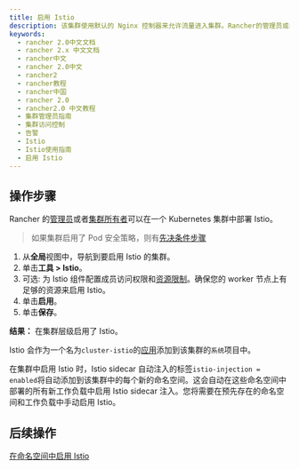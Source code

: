 ```yaml
---
title: 启用 Istio
description: 该集群使用默认的 Nginx 控制器来允许流量进入集群。Rancher的管理员或者集群所有者可以在一个 Kubernetes 集群中部署 Istio。
keywords:
  - rancher 2.0中文文档
  - rancher 2.x 中文文档
  - rancher中文
  - rancher 2.0中文
  - rancher2
  - rancher教程
  - rancher中国
  - rancher 2.0
  - rancher2.0 中文教程
  - 集群管理员指南
  - 集群访问控制
  - 告警
  - Istio
  - Istio使用指南
  - 启用 Istio
---
```


## 操作步骤

Rancher 的[管理员](/docs/admin-settings/rbac/global-permissions/_index)或者[集群所有者](/docs/admin-settings/rbac/cluster-project-roles/_index)可以在一个 Kubernetes 集群中部署 Istio。

> 如果集群启用了 Pod 安全策略，则有[先决条件步骤](/docs/cluster-admin/tools/istio/setup/enable-istio-in-cluster/enable-istio-with-psp/_index)

1. 从**全局**视图中，导航到要启用 Istio 的集群。
1. 单击**工具 > Istio**。
1. 可选: 为 Istio 组件配置成员访问权限和[资源限制](/docs/cluster-admin/tools/istio/resources/_index)。确保您的 worker 节点上有足够的资源来启用 Istio。
1. 单击**启用**。
1. 单击**保存**。

**结果：** 在集群层级启用了 Istio。

Istio 会作为一个名为`cluster-istio`的[应用](/docs/catalog/launching-apps/_index)添加到该集群的`系统`项目中。

在集群中启用 Istio 时，Istio sidecar 自动注入的标签`istio-injection = enabled`将自动添加到该集群中的每个新的命名空间。这会自动在这些命名空间中部署的所有新工作负载中启用 Istio sidecar 注入。您将需要在预先存在的命名空间和工作负载中手动启用 Istio。

## 后续操作

[在命名空间中启用 Istio](/docs/cluster-admin/tools/istio/setup/enable-istio-in-namespace/_index)
